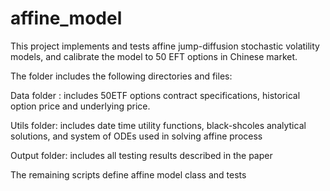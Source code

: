 # affine_model 
This project implements and tests affine jump-diffusion stochastic volatility models, and calibrate the model to 50 EFT options in Chinese market.

The folder includes the following directories and files:

Data folder : includes 50ETF options contract specifications, historical option price and underlying price.

Utils folder: includes date time utility functions, black-shcoles analytical solutions, and system of ODEs used in solving affine process

Output folder: includes all testing results described in the paper

The remaining scripts define affine model class and tests

